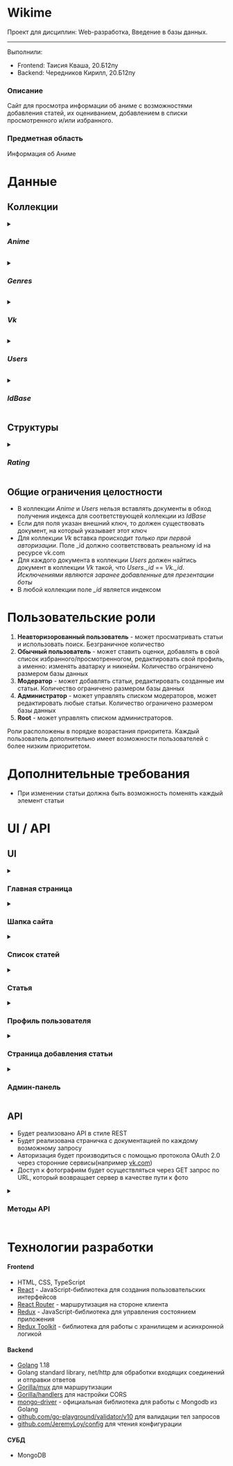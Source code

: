 # Wikime
Проект для дисциплин: Web-разработка, Введение в базы данных.
***
Выполнили:
- Frontend: Таисия Кваша, 20.Б12пу
- Backend: Чередников Кирилл, 20.Б12пу
### Описание
Сайт для просмотра информации об аниме с возможностями добавления статей, их оцениванием, добавлением в списки просмотренного и/или избранного.

### Предметная область
Информация об Аниме

# Данные
## Коллекции

_<details><summary><h3>Anime</h3></summary>_
  <p> 
Коллекция для хранения наполнения статей.

| Название атрибута | Тип | Ограничения | PR | Внешний ключ для |
| ------------------ | :---: | :-----------: | :--: | :----------------: |
| \_id | int64 | >0, not null|  + |     |
| Title| string | not null, len>0| | | |
| Origin Title | string | not null, len>0| | |
| Genres | string[], _*index*_ | not null, one of the _Genres.Geners_| | |
| Description | string | | | |
| Poster | string, path to img | must be valid, points to an existing file | | |
| Images | string[] | must be valid, points to an existing file | | |
| Director | string | | | 
| Release date | date | | | |
| Date added | date | | | |
| Author | int | >0, not null | | _Users.\_id_ |
| Rating | _Rating_ struct, index | not null
</p>
</details>

_<details><summary><h3>Genres</h3></summary>_
  <p> 
Коллекция для хранения жанров.

| Название атрибута | Тип | Ограничения | PR | Внешний ключ для |
| ------------------ | :---: | :-----------: | :--: | :----------------: |
| \_id | string="Genres" | | + | |
| Genres | string[], _*index*_ | not null| | |
</p>
</details>

_<details><summary><h3>Vk</h3></summary>_
<p> 
Коллекция для сопоставления id пользователя с сайта  <a href="https://vk.com/">vk.com</a> с внутренним id в приложении.

| Название атрибута | Тип | Ограничения | PR | Внешний ключ для |
| ------------------|:---:|:-----------:|:--:|:----------------:|
| \_id | int64 | >0, not null, valid vk user id | + |
| Inner Id | int | >0, not null | | _Users.id_
</p>
</details>

_<details><summary><h3>Users</h3></summary>_
<p> 
Коллекция для хранения информации о пользователях.

| Название атрибута | Тип | Ограничения | PR | Внешний ключ для |
| ------------------|:---:|:-----------:|:--:|:----------------:|
| \_id | int64 | >0, not null | + | |
| Nickname | string | len > 0, not null 
| Avatar | string, path to img | must be valid, points to an existing file
| Role  | string | not null, can only be one of: "admin", "moder", "user"
| Favorites | int[] | not null, length can be equal to 0 | | _Anime.\_id_
| Viewed | int[] | not null, length can be equal to 0 | | _Anime.\_id_
| Rated | struct{\_id: int64, Rate: int}[] | not null, length can be equal to 0 | | \_id -> _Anime.\_id_
	  
</p>
</details>

_<details><summary><h3>IdBase</h3></summary>_
<p> 
Коллекция для хранения id.

| Название атрибута | Тип | Ограничения | PR | Внешний ключ для |
| ------------------|:---:|:-----------:|:--:|:----------------:|
| \_id | string, {AnimeID, UserID} | not null | + | |
| LastId | int64 | not null | | _Anime.\_id_ or _Users.\_id_  |
	  
</p>
</details>

## Структуры

_<details><summary><h3>Rating</h3></summary>_
<p> 
В каждом поле хранится количество соответствующих оценок для данного аниме.

| Название атрибута | Тип | Ограничения | Внешний ключ для |
| ------------------|:---:|:-----------:|:----------------:|
| Five | int | >=0, not null | |
| Four | int | >=0, not null | |
| There | int | >=0, not null | |
| Two | int | >=0, not null | |
| One | int | >=0, not null | |
| InFavorites | int64 | >=0, not null | |
| Average | float | in range [0, 5], not null |  
| Watched | int64 | not null |  
</p>
</details>

## Общие ограничения целостности
  - В коллекции _Anime_ и _Users_ нельзя вставлять документы в обход получения индекса для соответствующей коллекции из _IdBase_
  - Если для поля указан внешний ключ, то должен существовать документ, на который указывает этот ключ
  - Для коллекции _Vk_ вставка происходит _*только при первой авторизации*_. Поле \_id должно соответствовать реальному id на ресурсе vk.com
  - Для каждого документа в коллекции _Users_ должен найтись документ в коллекции _Vk_ такой, что _Users.\_id_ == _Vk.\_id_. _Исключениями являются заранее добавленные для презентации боты_
  - В любой коллекции поле _\_id_ является индексом

# Пользовательские роли
1. **Неавторизорованный пользователь** - может просматривать статьи и использовать поиск. Безграничное количество
2. **Обычный пользователь** - может ставить оценки, добавлять в свой список избранного/просмотренногом, редактировать свой профиль, а именно: изменять аватарку и никнейм. Количество ограничено размером базы данных
3. **Модератор** - может добавлять статьи, редактировать созданные им статьи. Количество ограничено размером базы данных
4. **Администратор** - может управлять списком модераторов, может редактировать любые статьи. Количество ограничено размером базы данных
5. **Root** - может управлять списком администраторов.

Роли расположены в порядке возрастания приоритета. Каждый пользователь дополнительно имеет возможности пользователей с более низким приоритетом.

# Дополнительные требования

  - При изменении статьи должна быть возможность поменять каждый элемент статьи



# UI / API
## UI

<details><summary><h3>Главная страница</h3></summary>
  <p> 
	  Минимальный набор предоставляемой информации для привлечения пользователя. В начале странице находится баннер с коротким описанием сайта и кнопкой “Перейти к статьям” для перехода на страницу со списком статей, а также с постером и названием самого популярного на момент открытия сайта аниме, при нажатии на которые пользователь переходит на страницу этой статьи. В нижней части страницы представлены первые 16 популярных статей в виде карточек с постером и названием, на карточках по кнопке “Подробнее” можно перейти на страницу конкретной статьи.
  </p>
</details>

<details><summary><h3>Шапка сайта</h3></summary>
  <p> 
	  Доступна на всех страницах веб-приложения.
Для неавторизованных пользователей состоит из ссылки на главную страницу в виде логотипа “WIKIME” и на страницу со списком статей “Статьи”. Также в ней находится кнопка “Войти”, нажав на которую пользователь может авторизоваться через VK, перейдя на страницу от этого ресурса и введя свои данные.
	  
У авторизованных пользователей вместо кнопки входа находится ссылка на личную страницу в виде изображения своего аватара.
	  
Модераторам отображается ссылка на страницу добавления статьи в виде “Добавить”. 
Администраторам предоставляется ссылка на “Админ” страницу.

  </p>
</details>

<details><summary><h3>Список статей</h3></summary>
  <p> 
	 На странице пользователю предоставляются статьи об аниме в двух вариантах: списком или в виде таблицы, вид можно выбрать на панели перед карточками со статьями. Имеется возможность фильтровать информацию по “популярности”, “обновлению”, “рейтингу” и “дате выхода” при нажатии на соответствующую ссылку, а также выбирать интересующие статьи по жанрам, нажав на интересующие жанры на боковой панели. 
	  
Кроме того, пользователь имеет возможность найти конкретную статью с помощью поиска в начале странице, который ищет статьи по названию и описанию.
	  
Переход по страницам списка осуществляется внизу страницы путем нажатия на интересующую страницу или с помощью кнопок “Назад” или “Дальше”.

  </p>
</details>

<details><summary><h3>Статья</h3></summary>
  <p> 
Информация об аниме, которая включает в себя: название, оригинальное название, список жанров, режиссера, дату выхода, постер, рейтинг, описание и автора статьи, арты и кадры. Дополнительно на этой странице пользователь может ознакомиться с количеством людей, оценивших данную статью, а также отдельно с количеством людей, которые добавили это аниме в свой список избранных. Также на данной странице представлены комментарии авторизованных пользователей.
	  
Авторизованные пользователи имеют возможность на этой странице оценить статью, нажав на кнопку “Оценить” и выбрав соответствующую оценку по пятибалльной шкале, добавить в избранное, нажав на кнопку “Добавить в избранное”, и написать комментарий, написав текст в поле ввода и нажав кнопку “Отправить”.
	  
Если статью просматривает пользователь, добавивший её, то ему предоставляется возможность отредактировать информацию, нажав на кнопку “Редактировать”.
	  
	  Администраторы на данной странице могут перейти к редактированию статьи по кнопке “Редактировать”, а также удалить комментарии любых пользователей, нажав на “крестик” в карточке комментария.


  </p>
</details>

<details><summary><h3>Профиль пользователя</h3></summary>
  <p> 
	  На странице отображается имя и аватарка пользователя, которые при желании он может отредактировать, нажав на кнопки “Изменить никнейм” и “Изменить аватар”. Здесь же предоставляется список добавленных в избранное статей, просмотренных статей, которые открываются при нажатии на “стрелку-вниз”, закрытие возможно по этой же кнопке уже в виде “стрелки-вверх”. Просмотр также как и на странице со статьями доступен в двух вариантах и также реализована пагинация.
	  
Для модераторов и администраторов дополнительно отображается список добавленных ими статей.
	  
На этой же странице пользователь может выйти из своего аккаунта по кнопке “Выйти”.

  </p>
</details>

<details><summary><h3>Страница добавления статьи</h3></summary>
  <p> 
     1) Форма, состоящая из всех текстовых полей, необходимых для добавления новой статьи: название, оригинальное название, режиссер, список жанров, дата выхода и описание. Все поля являются обязательными. После заполнения пользователь переходит на следующую страницу, нажав на кнопку “Далее”.
	  
2) Добавление всех изображений для статьи: постер и арты, осуществляется нажатием на кнопки “Загрузить изображение”. Постер является обязательным полем, арты пользователь может добавлять в любом количестве или не добавлять вовсе. При этом во время создания новой статьи пользователь может редактировать загруженные файлы: заменять постер по кнопке “Заменить изображение”, удалять изображения для артов, нажав на соответствующую кнопку “крестик” у добавленного изображения, и добавлять дополнительные арты по кнопке “Загрузить изображение”. Также есть возможность для перехода на прошлую страницу с текстовой формой по кнопке “Назад”.
	  
После заполнения всех полей пользователь переходит на страницу добавленного аниме, нажав кнопку “Добавить”.

  </p>
</details>

<details><summary><h3>Админ-панель</h3></summary>
  <p> 
      Предоставляется только администраторам. На странице указаны списки администраторов и модераторов сайта с возможностью их изменения, а именно: изменение роли посредством удаления или добавления из\в списка.
	  
Удаление осуществляется путём нажатия на соответствующую кнопку “крестик” напротив карточки пользователя. Для добавления следует нажать на “плюс” у названия списка Администраторы/Модераторы и в появившейся форме ввести id пользователя, после чего нажать на кнопку “Добавить”. 
	  
Возможности на этой странице соответствуют роли пользователя.

  </p>
</details>

## API
  - Будет реализовано API в стиле REST
  - Будет реализована страничка с документацией по каждому возможному запросу
  - Авторизация будет производиться с помощью протокола OAuth 2.0 через сторонние сервисы(например [vk.com](https://vk.com/)) 
  - Доступ к фотографиям будет осуществляться через GET запрос по URL, который возвращает сервер в качестве пути к фото
<details><summary> <h3>Методы API<h3></summary>
<p>

  1) /anime/{anime_id}/images
      * Access: админ или модератор, который создал статью
      * Authorization: True
      * Variables: anime_id - id аниме, в запись о котором добавляется фотография
      * Params: None
      * Method: POST
      * Content-type: form-data
      * Body: file - изображение, формат файла jpg или png
      * Description: Загрузить новую фотографию в статью
  1) /anime/{anime_id}/poster
      * Access: админ или модератор, который создал статью
      * Authorization: True
      * Variables: anime_id - id аниме, у которого меняется постер
      * Params: None
      * Method: POST
      * Content-type: form-data
      * Body: file - изображение, формат файла jpg или png
      * Description: Изменение постера у статьи	
  1) /anime/{anime_id}/images/{img_name}
      * Access: админ или модератор, который создал статью
      * Authorization: True
      * Variables: anime_id - id аниме, из статьи про которое удаляется фотография; img_name - название фото для удаления
      * Params: None
      * Method: DELETE
      * Content-type: None
      * Body: None
      * Description: Удалить фотографию
  1) /users/current/avatar
      * Access: Текущий пользователь
      * Authorization: True
      * Variables: None
      * Params: None
      * Method: POST
      * Content-type: form-data
      * Body: file - изображение, формат файла jpg или png
      * Description: Изменить аватар пользователя
  1) /users/{user_id}
      * Access: Все
      * Authorization: False
      * Variables: user_id - id пользователя
      * Params: None
      * Method: GET
      * Content-type: None
      * Body: None
      * Description: Получить информацию о пользователе
  1) /users/current
      * Access: Все
      * Authorization: True
      * Variables: None
      * Params: None
      * Method: GET
      * Content-type: None
      * Body: None
      * Description: Получить информацию об аутентифицированном пользователе
  1) /users/admins
      * Access: Админы
      * Authorization: True
      * Variables: None
      * Params: None
      * Method: GET
      * Content-type: None
      * Body: None
      * Description: Получить список администраторов
  1) /users/moderators
      * Access: Админы
      * Authorization: True
      * Variables: None
      * Params: None
      * Method: GET
      * Content-type: None
      * Body: None
      * Description: Получить список модераторов
  1) /users/current/nickname
      * Access: Все
      * Authorization: True
      * Variables: None
      * Params: None
      * Method: PUT
      * Content-type: json
      * Body: nickname - новый никнейм
      * Description: Изменить никнейм
  1) /users/current/favorites
      * Access: Все
      * Authorization: True
      * Variables: None
      * Params: None
      * Method: POST
      * Content-type: json
      * Body: animeId - id аниме
      * Description: Добавить аниме в избранное
  1) /users/current/favorites
      * Access: Все
      * Authorization: True
      * Variables: None
      * Params: None
      * Method: DELETE
      * Content-type: json
      * Body: animeId - id аниме
      * Description: Удалить аниме из избранного
  1) /users/current/watched
      * Access: Все
      * Authorization: True
      * Variables: None
      * Params: None
      * Method: POST
      * Content-type: json
      * Body: animeId - id аниме
      * Description: Добавить аниме в список просмотренного
  1) /users/current/watched
      * Access: Все
      * Authorization: True
      * Variables: None
      * Params: None
      * Method: DELETE
      * Content-type: json
      * Body: animeId - id аниме
      * Description: Удалить аниме из списка просмотренного
  1) /users/{user_id}/role
      * Access: Админы
      * Authorization: True
      * Variables: user_id - id пользователя
      * Params: roleName - присваиваемая роль, может быть moderator, admin, user
      * Method: PUT
      * Content-type: None
      * Body: None
      * Description: Изменить роль пользователя
  1) /users/{user_id}/role
      * Access: Админы
      * Authorization: True
      * Variables: user_id - id пользователя
      * Params: None
      * Method: DELETE
      * Content-type: None
      * Body: None
      * Description: Сбросить роль до базовой
  1) /comments
      * Access: Все
      * Authorization: True
      * Variables: None
      * Params: None
      * Method: POST
      * Content-type: json
      * Body: message - текст комментария; anime_id - id аниме, в статье о котором создается комментарий
      * Description: Создать комментарий
  1) /anime/{anime_id}/comments
      * Access: Все
      * Authorization: False
      * Variables: anime_id - id статьи для получения комментариев
      * Params: None
      * Method: GET
      * Content-type: None
      * Body: None
      * Description: Получить комментарии
  1) /comments/{comment_id}
      * Access: Админ, модератор, который создал статью, или пользователь, который написал этот комментарий.	
      * Authorization: True
      * Variables: comment_id - id удаляемого комментария
      * Params: None
      * Method: DELETE
      * Content-type: None
      * Body: None
      * Description: Удалить комментарий
  1) /auth/vk
      * Access: Все
      * Authorization: False
      * Variables: None
      * Params: None
      * Method: POST
      * Content-type: json
      * Body: AuthToken - токен от vk api
      * Description: Аутентификация пользователя
  1) /anime
      * Access: Админ или модератор
      * Authorization: True
      * Variables: None
      * Params: None
      * Method: POST
      * Content-type: json
      * Body: title - название аниме; originTitle - оригинальное название; description - описание аниме; director - режиссер или студия; genres - список жанров; releaseDate - дата выпуска аниме в unix формате
      * Description: Создание аниме
  1) /anime/{anime_id}
      * Access: Все
      * Authorization: False
      * Variables: anime_id - id аниме
      * Params: None
      * Method: GET
      * Content-type: None
      * Body: None
      * Description: Получить аниме по id
  1) /anime/list
      * Access: Все
      * Authorization: False
      * Variables: None
      * Params: id - id аниме, можно передать список таких параметров. Пример: id=1&id=2&id=3&id=4
      * Method: GET
      * Content-type: None
      * Body: None
      * Description: Получить аниме по id списком
  1) /anime
      * Access: Все
      * Authorization: False
      * Variables: None
      * Params: sortBy - сортировка аниме, может быть rating, dateAdded, favorites, releaseDate; order - порядок сортировки, прямой(1) или обратный(-1), необязательный; genres - массив жанров для посика, не должен указываться, если фильтр по жанрам не требуется, необязательный
      * Method: GET
      * Content-type: None
      * Body: None
      * Description: Получить отсортированные и отфильтрованные аниме
  1) /anime/{anime_id}/rating
      * Access: Все
      * Authorization: False
      * Variables: anime_id - id  аниме
      * Params: None
      * Method: POST
      * Content-type: json
      * Body: rating - оценка, может быть 1,2,3,4,5
      * Description: Оценить аниме
  1) /anime/popular
      * Access: Все
      * Authorization: False
      * Variables: None
      * Params: count - количество, максимум 30
      * Method: Get
      * Content-type: None
      * Body: None
      * Description: Получить список популярных аниме
  1) /anime
      * Access: Все
      * Authorization: False
      * Variables: None
      * Params: search - по какому тексту будет производится поиск
      * Method: GET
      * Content-type: None
      * Body: None
      * Description: Найти статью 
  1) /anime/{anime_id}
      * Access: Админ, модератор, который создал статью
      * Authorization: True
      * Variables: anime_id - id  аниме
      * Params: None
      * Method: PUT
      * Content-type: json
      * Body: title - название аниме; originTitle - оригинальное название; description - описание аниме; director - режиссер или студия; genres - список жанров; releaseDate - дата выпуска аниме в unix формате
      * Description: Изменить статью
  
</p></details>
  
# Технологии разработки
#### Frontend
  - HTML, CSS, TypeScript
  - [React](https://reactjs.org/) - JavaScript-библиотека для создания пользовательских интерфейсов
  - [React Router](https://reactrouter.com/en/6.5.0) - маршрутизация на стороне клиента
  - [Redux](https://redux.js.org/) - JavaScript-библиотека для управления состоянием приложения
  - [Redux Toolkit](https://redux-toolkit.js.org/) - библиотека для работы с хранилищем и асинхронной логикой

#### Backend
  - [Golang](https://go.dev/) 1.18
  - Golang standard library, net/http для обработки входящих соединений и отправки ответов
  - [Gorilla/mux](https://github.com/gorilla/mux) для маршрутизации
  - [Gorilla/handlers](https://github.com/gorilla/handlers) для настройки CORS
  - [mongo-driver](https://www.mongodb.com/docs/drivers/go/current/) - официальная библиотека для работы с Mongodb из Golang
  - [github.com/go-playground/validator/v10](https://github.com/go-playground/validator) для валидации тел запросов
  - [github.com/JeremyLoy/config](https://github.com/JeremyLoy/config) для чтения конфигурации

#### СУБД
  - MongoDB
